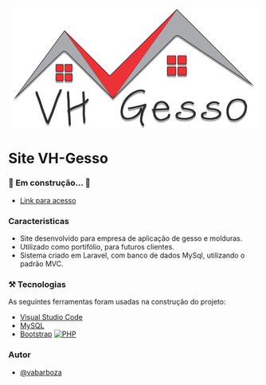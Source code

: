 
![Logo](https://github.com/vabarboza/vhgesso/blob/master/img/content/mdb-transparent.png?raw=true)

    
# Site VH-Gesso

### 🚧  Em construção...  🚧


- [Link para acesso](https://vhgessoweb.000webhostapp.com/)

### Caracteristicas

- Site desenvolvido para empresa de aplicação de gesso e molduras.
- Utilizado como portifólio, para futuros clientes.
- Sistema criado em Laravel, com banco de dados MySql, utilizando o padrão MVC.

### ⚒️ Tecnologias

As seguintes ferramentas foram usadas na construção do projeto:

- [Visual Studio Code](https://code.visualstudio.com)
- [MySQL](https://www.mysql.com)
- [Bootstrap](https://getbootstrap.com)
[![PHP](https://img.shields.io/packagist/php-v/symfony/symfony)](https://img.shields.io/packagist/php-v/symfony/symfony)

  
### Autor
- [@vabarboza](https://github.com/vabarboza)

  
